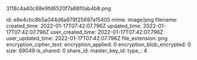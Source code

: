 3118c4a40c88e9fd6520f7a88f0ab4b8.png

id: e8e4cbc8b5a044d6a979f25697a15405
mime: image/png
filename: 
created_time: 2022-01-17T07:42:07.796Z
updated_time: 2022-01-17T07:42:07.796Z
user_created_time: 2022-01-17T07:42:07.796Z
user_updated_time: 2022-01-17T07:42:07.796Z
file_extension: png
encryption_cipher_text: 
encryption_applied: 0
encryption_blob_encrypted: 0
size: 69049
is_shared: 0
share_id: 
master_key_id: 
type_: 4